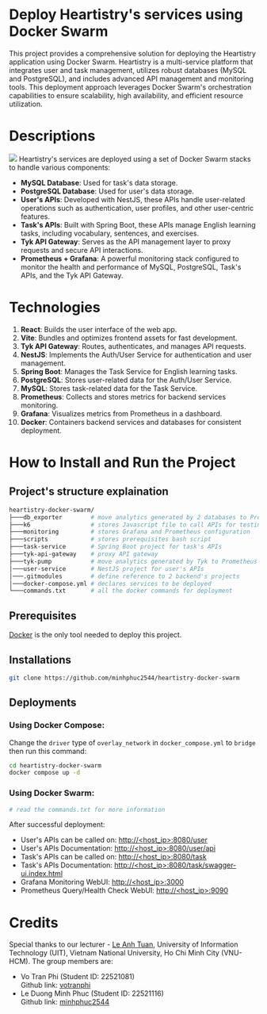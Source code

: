 # Deploy Heartistry's services using Docker Swarm
This project provides a comprehensive solution for deploying the Heartistry application using Docker Swarm. Heartistry is a multi-service platform that integrates user and task management, utilizes robust databases (MySQL and PostgreSQL), and includes advanced API management and monitoring tools. This deployment approach leverages Docker Swarm's orchestration capabilities to ensure scalability, high availability, and efficient resource utilization.

# Descriptions

<image src="./deployment_model.svg"></input>
Heartistry's services are deployed using a set of Docker Swarm stacks to handle various components:
- **MySQL Database**: Used for task's data storage.
- **PostgreSQL Database**: Used for user's data storage.
- **User's APIs**: Developed with NestJS, these APIs handle user-related operations such as authentication, user profiles, and other user-centric features.
- **Task's APIs**: Built with Spring Boot, these APIs manage English learning tasks, including vocabulary, sentences, and exercises.
- **Tyk API Gateway**: Serves as the API management layer to proxy requests and secure API interactions.
- **Prometheus + Grafana**: A powerful monitoring stack configured to monitor the health and performance of MySQL, PostgreSQL, Task's APIs, and the Tyk API Gateway.

# Technologies
1. **React**: Builds the user interface of the web app.
2. **Vite**: Bundles and optimizes frontend assets for fast development.
3. **Tyk API Gateway**: Routes, authenticates, and manages API requests.
4. **NestJS**: Implements the Auth/User Service for authentication and user management.
5. **Spring Boot**: Manages the Task Service for English learning tasks.
6. **PostgreSQL**: Stores user-related data for the Auth/User Service.
7. **MySQL**: Stores task-related data for the Task Service.
8. **Prometheus**: Collects and stores metrics for backend services monitoring.
9. **Grafana**: Visualizes metrics from Prometheus in a dashboard.
10. **Docker**: Containers backend services and databases for consistent deployment.  

# How to Install and Run the Project
## Project's structure explaination
```bash
heartistry-docker-swarm/
├───db_exporter        # move analytics generated by 2 databases to Prometheus
├───k6                 # stores Javascript file to call APIs for testing
├───monitoring         # stores Grafana and Prometheus configuration
├───scripts            # stores prerequisites bash script
├───task-service       # Spring Boot project for task's APIs
├───tyk-api-gateway    # proxy API gateway
├───tyk-pump           # move analytics generated by Tyk to Prometheus
│───user-service       # NestJS project for user's APIs
│───.gitmodules        # define reference to 2 backend's projects
│───docker-compose.yml # declares services to be deployed
└───commands.txt       # all the docker commands for deployment
```

## Prerequisites
[Docker](https://www.digitalocean.com/community/tutorials/how-to-install-and-use-docker-on-ubuntu-20-04) is the only tool needed to deploy this project.

## Installations
```bash
git clone https://github.com/minhphuc2544/heartistry-docker-swarm
```

## Deployments
### Using Docker Compose:
Change the `driver` type of `overlay_network` in `docker_compose.yml` to `bridge` then run this command:
```bash
cd heartistry-docker-swarm
docker compose up -d
```
### Using Docker Swarm:
```bash
# read the commands.txt for more information
```
After successful deployment:
- User's APIs can be called on: [http://<host_ip>:8080/user](http://<host_ip>:8080/user)
- User's APIs Documentation: [http://<host_ip>:8080/user/api](http://<host_ip>:8080/user/api)
- Task's APIs can be called on: [http://<host_ip>:8080/task](http://<host_ip>:8080/task)
- Task's APIs Documentation: [http://<host_ip>:8080/task/swagger-ui.index.html](http://<host_ip>:8080/task/swagger-ui.index.html)
- Grafana Monitoring WebUI: [http://<host_ip>:3000](http://<host_ip>:3000)
- Prometheus Query/Health Check WebUI: [http://<host_ip>:9090](http://<host_ip>:9090)

# Credits
Special thanks to our lecturer - [Le Anh Tuan](https://github.com/tuan-devops), University of Information Technology (UIT), Vietnam National University, Ho Chi Minh City (VNU-HCM). The group members are:
- Vo Tran Phi (Student ID: 22521081)  
Github link: [votranphi](https://github.com/votranphi) 
- Le Duong Minh Phuc (Student ID: 22521116)  
Github link: [minhphuc2544](https://github.com/minhphuc2544)